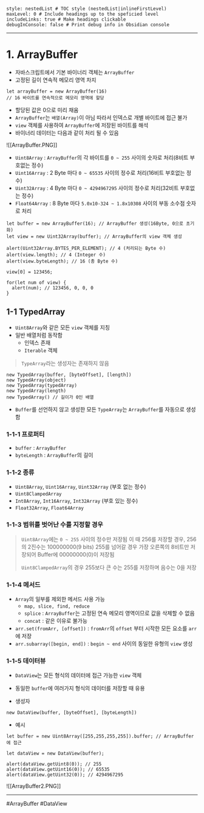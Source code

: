 ```table-of-contents
style: nestedList # TOC style (nestedList|inlineFirstLevel)
maxLevel: 0 # Include headings up to the speficied level
includeLinks: true # Make headings clickable
debugInConsole: false # Print debug info in Obsidian console
```
---
# 1. ArrayBuffer
- 자바스크립트에서 기본 바이너리 객체는 `ArrayBuffer`
- 고정된 길이 연속적 메모리 영역 차지

```
let arrayBuffer = new ArrayBuffer(16) 
// 16 바이트를 연속적으로 메모리 영역에 할당
```

- 할당된 값은 0으로 미리 채움
- `ArrayBuffer`는 `배열(Array)`이 아님 따라서 인덱스로 개별 바이트에 접근 불가
- `view` 객체를 사용하여 `ArrayBuffer`에 저장된 바이트를 해석
- 바이너리 데이터는 다음과 같이 처리 될 수 있음

![[ArrayBuffer.PNG]]

- `Uint8Array` : `ArrayBuffer`의 각 바이트를 `0 ~ 255` 사이의 숫자로 처리(8비트 부호없는 정수)
- `Uint16Array` : 2 Byte 마다 `0 ~ 65535` 사이의 정수로 처리(16비트 부호없는 정수)
- `Uint32Array` : 4 Byte 마다 `0 ~ 4294967295` 사이의 정수로 처리(32비트 부호없는 정수)
- `Float64Array` : 8 Byte 마다 `5.0x10-324 ~ 1.8x10308` 사이의 부동 소수점 숫자로 처리

```
let buffer = new ArrayBuffer(16); // ArrayBuffer 생성(16Byte, 0으로 초기화)
let view = new Uint32Array(buffer); // ArrayBuffer의 view 객체 생성

alert(Uint32Array.BYTES_PER_ELEMENT); // 4 (처리되는 Byte 수)
alert(view.length); // 4 (Integer 수)
alert(view.byteLength); // 16 (총 Byte 수)

view[0] = 123456;

for(let num of view) {
  alert(num); // 123456, 0, 0, 0 
}
```

## 1-1 TypedArray
- `Uint8Array`와 같은 모든 `view` 객체를 지칭
- 일반 배열처럼 동작함
	- 인덱스 존재
	- `Iterable` 객체

> `TypeArray`라는 생성자는 존재하지 않음

```
new TypedArray(buffer, [byteOffset], [length])
new TypedArray(object)
new TypedArray(typedArray)
new TypedArray(length)
new TypedArray() // 길이가 0인 배열
```

- `Buffer`를 선언하지 않고 생성한 모든 `TypeArray`는 `ArrayBuffer`를 자동으로 생성함

### 1-1-1 프로퍼티
- `buffer` : `ArrayBuffer`
- `byteLength` : `ArrayBuffer`의 길이

### 1-1-2 종류
- `Uint8Array`, `Uint16Array`, `Uint32Array` (부호 없는 정수)
- `Uint8ClampedArray`
- `Int8Array`, `Int16Array`, `Int32Array` (부호 있는 정수)
- `Float32Array`, `Float64Array`

### 1-1-3 범위를 벗어난 수를 지정할 경우
>`Uint8Array`에는 `0 ~ 255` 사이의 정수만 저장됨
>이 때 256를 저장할 경우, 256의 2진수는 100000000(9 bits)
>255를 넘어갈 경우 가장 오른쪽의 8비트만 저장되어 Buffer에 00000000(0)이 저장됨
>
>`Uint8ClampedArray`의 경우 255보다 큰 수는 255를 저장하며 음수는 0을 저장

### 1-1-4 메서드
- `Array`의 일부를 제외한 메서드 사용 가능
	- `map, slice, find, reduce`
	- `splice` : `ArrayBuffer`는 고정된 연속 메모리 영역이므로 값을 삭제할 수 없음
	- `concat` : 같은 이유로 불가능
- `arr.set(fromArr, [offset])` : `fromArr`의 `offset` 부터 시작한 모든 요소를 `arr`에 저장
- `arr.subarray([begin, end])` : `begin ~ end` 사이의 동일한 유형의 `view` 생성

### 1-1-5 데이터뷰
- `DataView`는 모든 형식의 데이터에 접근 가능한 `view` 객체
- 동일한 `buffer`에 여러가지 형식의 데이터를 저장할 때 유용

- 생성자
```
new DataView(buffer, [byteOffset], [byteLength])
```

- 예시
```
let buffer = new Uint8Array([255,255,255,255]).buffer; // ArrayBuffer에 접근

let dataView = new DataView(buffer);

alert(dataView.getUint8(0)); // 255
alert(dataView.getUint16(0)); // 65535
alert(dataView.getUint32(0)); // 4294967295
```

![[ArrayBuffer2.PNG]]

---
#ArrayBuffer #DataView